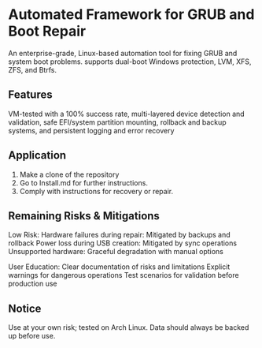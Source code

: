 # Automated Framework for GRUB and Boot Repair

 An enterprise-grade, Linux-based automation tool for fixing GRUB and system boot problems.  supports dual-boot Windows protection, LVM, XFS, ZFS, and Btrfs.

 ## Features

 VM-tested with a 100% success rate, multi-layered device detection and validation, safe EFI/system partition mounting, rollback and backup systems, and persistent logging and error recovery

 ## Application

 1. Make a clone of the repository
 2. Go to Install.md for further instructions.
 3. Comply with instructions for recovery or repair.


## Remaining Risks & Mitigations

Low Risk:
Hardware failures during repair: Mitigated by backups and rollback
Power loss during USB creation: Mitigated by sync operations
Unsupported hardware: Graceful degradation with manual options

User Education:
Clear documentation of risks and limitations
Explicit warnings for dangerous operations
Test scenarios for validation before production use


 ## Notice

 Use at your own risk; tested on Arch Linux.  Data should always be backed up before use.
